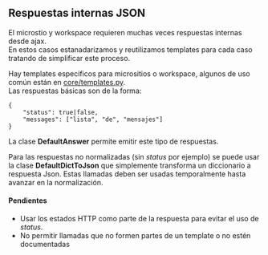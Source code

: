 ## Respuestas internas JSON

El microstio y workspace requieren muchas veces respuestas internas desde ajax.  
En estos casos estanadarizamos y reutilizamos templates para cada caso tratando de simplificar este proceso.  
  
Hay templates especificos para micrositios o workspace, algunos de uso común están en
 [core/templates.py](https://github.com/datal-org/datal/blob/develop/core/templates.py).  
Las respuestas básicas son de la forma:  

```
{ 
    "status": true|false,
    "messages": ["lista", "de", "mensajes"] 
}
```

La clase **DefaultAnswer** permite emitir este tipo de respuestas. 
  
Para las respuestas no normalizadas (sin *status* por ejemplo) se puede 
usar la clase **DefaultDictToJson** que 
simplemente transforma un diccionario a respuesta Json. Estas llamadas deben ser usadas 
temporalmente hasta avanzar en la normalización.


#### Pendientes

  - Usar los estados HTTP como parte de la respuesta para evitar el uso de *status*.
  - No permitir llamadas que no formen partes de un template o no estén documentadas